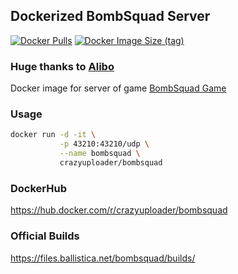 ## Dockerized BombSquad Server

[![Docker Pulls](https://img.shields.io/docker/pulls/crazyuploader/bombsquad?style=flat-square)](https://hub.docker.com/r/crazyuploader/bombsquad)
[![Docker Image Size (tag)](https://img.shields.io/docker/image-size/crazyuploader/bombsquad/latest?style=flat-square)](https://hub.docker.com/r/crazyuploader/bombsquad/tags)

### Huge thanks to [Alibo](https://github.com/alibo/bombsquad-docker)

Docker image for server of game [BombSquad Game](https://www.froemling.net/apps/bombsquad)

### Usage

```bash
docker run -d -it \
           -p 43210:43210/udp \
           --name bombsquad \
           crazyuploader/bombsquad
```

### DockerHub

https://hub.docker.com/r/crazyuploader/bombsquad

### Official Builds

https://files.ballistica.net/bombsquad/builds/
